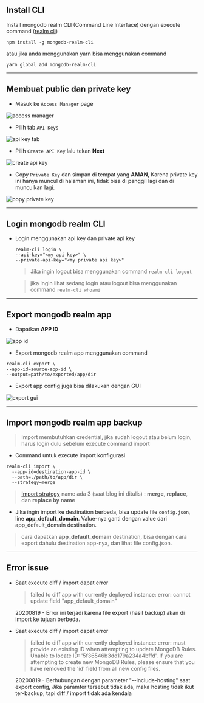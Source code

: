 ## Install CLI
Install mongodb realm CLI (Command Line Interface) dengan execute command ([realm cli])
```
npm install -g mongodb-realm-cli
```

atau jika anda menggunakan yarn bisa menggunakan command
```
yarn global add mongodb-realm-cli
```
---

## Membuat public dan private key

- Masuk ke `Access Manager` page

![access manager]

- Pilih tab `API Keys`

![api key tab]

- Pilih `Create API Key` lalu tekan **Next**

![create api key]

- Copy `Private Key` dan simpan di tempat yang **AMAN**,
  Karena private key ini hanya muncul di halaman ini,
  tidak bisa di panggil lagi dan di munculkan lagi.

![copy private key]

---

## Login mongodb realm CLI

- Login menggunakan api key dan private api key

  ```
  realm-cli login \
  --api-key="<my api key>" \
  --private-api-key="<my private api key>"
  ```

  > Jika ingin logout bisa menggunakan command `realm-cli logout`

  > jika ingin lihat sedang login atau logout bisa menggunakan
  > command `realm-cli whoami`

---

## Export mongodb realm app

- Dapatkan **APP ID**

![app id]

- Export mongodb realm app menggunakan command

```
realm-cli export \
--app-id=source-app-id \
--output=path/to/exported/app/dir
```

- Export app config juga bisa dilakukan dengan GUI

![export gui]

---

## Import mongodb realm app backup

> Import membutuhkan credential, jika sudah logout atau belum login,
> harus login dulu sebelum execute command import

- Command untuk execute import konfigurasi

```
realm-cli import \
  --app-id=destination-app-id \
  --path=./path/to/app/dir \
  --strategy=merge
```

> [Import strategy] name ada 3 (saat blog ini ditulis) :
> **merge**, **replace**, dan **replace by name**

- Jika ingin import ke destination berbeda,
  bisa update file `config.json`, line **app_default_domain**.
  Value-nya ganti dengan value dari app_default_domain destination.

> cara dapatkan **app_default_domain** destination, bisa dengan
> cara export dahulu destination app-nya,
> dan lihat file config.json.

---

## Error issue

- Saat execute diff / import dapat error

  > failed to diff app with currently deployed instance: error: cannot update field "app_default_domain"

  20200819 - Error ini terjadi karena file export (hasil backup) akan
  di import ke tujuan berbeda.

- Saat execute diff / import dapat error

  > failed to diff app with currently deployed instance: error: must provide an existing ID when attempting to update MongoDB Rules. Unable to locate ID: '5f36546b3dd179a234a4bffd'. If you are attempting to create new MongoDB Rules, please ensure that you have removed the 'id' field from all new config files.

  20200819 - Berhubungan dengan parameter "--include-hosting" saat export config,
  Jika paramter tersebut tidak ada, maka hosting tidak ikut ter-backup, tapi diff / import tidak ada kendala

[realm cli]: https://docs.mongodb.com/realm/deploy/realm-cli-reference/
[access manager]: https://ik.imagekit.io/juncyboy/backup_restore_mongodb_realm_1_VzXjumvWYID.jpg
[api key tab]: https://ik.imagekit.io/juncyboy/thegdads/backup-restore-mongodb-realm-2_JCUmBvP8O.png
[create api key]: https://ik.imagekit.io/juncyboy/thegdads/backup-restore-mongodb-realm-3_a4dFk9ahz4.png
[copy private key]: https://ik.imagekit.io/juncyboy/thegdads/backup-restore-mongodb-realm-4_wxqVWR9nEbB.png
[app id]: https://ik.imagekit.io/juncyboy/thegdads/backup-restore-mongodb-realm-5_o7xBOIZJAHV.png
[import strategy]: https://docs.mongodb.com/realm/deploy/realm-cli-reference/#realm-import-strategies
[export gui]: https://ik.imagekit.io/juncyboy/thegdads/backup-restore-mongodb-realm-6_dZu-g2LLI.png
